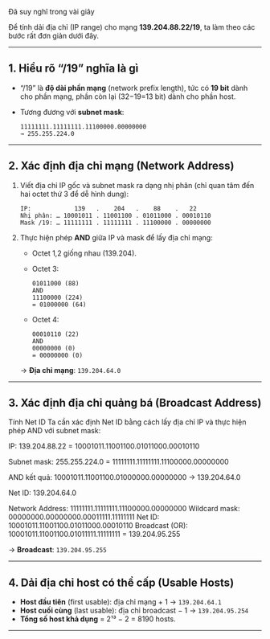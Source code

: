 Đã suy nghĩ trong vài giây


Để tính dải địa chỉ (IP range) cho mạng **139.204.88.22/19**, ta làm theo các bước rất đơn giản dưới đây.

---

## 1. Hiểu rõ “/19” nghĩa là gì

* “/19” là **độ dài phần mạng** (network prefix length), tức có **19 bit** dành cho phần mạng, phần còn lại (32−19=13 bit) dành cho phần host.
* Tương đương với **subnet mask**:

  ```
  11111111.11111111.11100000.00000000
  → 255.255.224.0
  ```

---

## 2. Xác định địa chỉ mạng (Network Address)

1. Viết địa chỉ IP gốc và subnet mask ra dạng nhị phân (chỉ quan tâm đến hai octet thứ 3 để dễ hình dung):

   ```
   IP:            139   .    204   .    88    .   22
   Nhị phân: … 10001011 . 11001100 . 01011000 . 00010110
   Mask /19: … 11111111 . 11111111 . 11100000 . 00000000
   ```

2. Thực hiện phép **AND** giữa IP và mask để lấy địa chỉ mạng:

   * Octet 1,2 giống nhau (139.204).
   * Octet 3:

     ```
     01011000 (88)
     AND
     11100000 (224)
     = 01000000 (64)
     ```
   * Octet 4:

     ```
     00010110 (22)
     AND
     00000000 (0)
     = 00000000 (0)
     ```

   → **Địa chỉ mạng**: `139.204.64.0`

---

## 3. Xác định địa chỉ quảng bá (Broadcast Address)

Tính Net ID
Ta cần xác định Net ID bằng cách lấy địa chỉ IP và thực hiện phép AND với subnet mask:

IP: 139.204.88.22 = 10001011.11001100.01011000.00010110

Subnet mask: 255.255.224.0 = 11111111.11111111.11100000.00000000

AND kết quả: 10001011.11001100.01000000.00000000 → 139.204.64.0

Net ID: 139.204.64.0

Network Address:       11111111.11111111.11100000.00000000
Wildcard mask:     00000000.00000000.00011111.11111111
Net ID:                10001011.11001100.01011000.00010110
Broadcast (OR):    10001011.11001100.01011111.11111111 = 139.204.95.255


→ **Broadcast**: `139.204.95.255`

---

## 4. Dải địa chỉ host có thể cấp (Usable Hosts)

* **Host đầu tiên** (first usable): địa chỉ mạng + 1
  → `139.204.64.1`
* **Host cuối cùng** (last usable): địa chỉ broadcast − 1
  → `139.204.95.254`
* **Tổng số host khả dụng** = 2¹³ − 2 = 8190 hosts.

---


